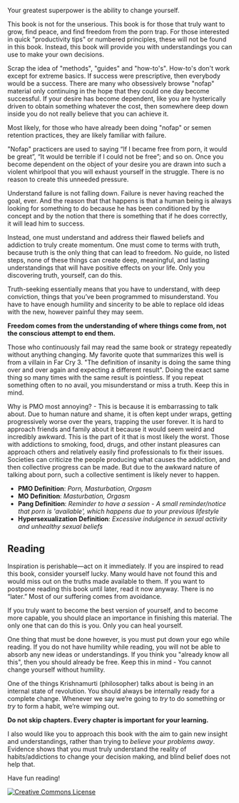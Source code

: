 Your greatest superpower is the ability to change yourself.

This book is not for the unserious. This book is for those that truly want to grow, find peace, and find freedom from the porn trap. For those interested in quick "productivity tips" or numbered principles, these will not be found in this book. Instead, this book will provide you with understandings you can use to make your own decisions.

Scrap the idea of "methods", "guides" and "how-to's". How-to's don't work except for extreme basics. If success were prescriptive, then everybody would be a success. There are many who obsessively browse "nofap" material only continuing in the hope that they could one day become successful. If your desire has become dependent, like you are hysterically driven to obtain something whatever the cost, then somewhere deep down inside you do not really believe that you can achieve it.

Most likely, for those who have already been doing "nofap" or semen retention practices, they are likely familiar with failure.

"Nofap" practicers are used to saying “If I became free from porn, it would be great”, “It would be terrible if I could not be free”; and so on. Once you become dependent on the object of your desire you are drawn into such a violent whirlpool that you will exhaust yourself in the struggle. There is no reason to create this unneeded pressure.

Understand failure is not falling down. Failure is never having reached the goal, ever. And the reason that that happens is that a human being is always looking for something to do because he has been conditioned by the concept and by the notion that there is something that if he does correctly, it will lead him to success.

Instead, one must understand and address their flawed beliefs and addiction to truly create momentum. One must come to terms with truth, because truth is the only thing that can lead to freedom. No guide, no listed steps, none of these things can create deep, meaningful, and lasting understandings that will have positive effects on your life. Only you discovering truth, yourself, can do this.

Truth-seeking essentially means that you have to understand, with deep conviction, things that you’ve been programmed to misunderstand. You have to have enough humility and sincerity to be able to replace old ideas with the new, however painful they may seem.

**Freedom comes from the understanding of where things come from, not the conscious attempt to end them.**

Those who continuously fail may read the same book or strategy repeatedly without anything changing. My favorite quote that summarizes this well is from a villain in Far Cry 3. "The definition of insanity is doing the same thing over and over again and expecting a different result". Doing the exact same thing so many times with the same result is pointless. If you repeat something often to no avail, you misunderstand or miss a truth. Keep this in mind.

Why is PMO most annoying? - This is because it is embarrassing to talk about. Due to human nature and shame, it is often kept under wraps, getting progressively worse over the years, trapping the user forever. It is hard to approach friends and family about it because it would seem weird and incredibly awkward. This is the part of it that is most likely the worst. Those with addictions to smoking, food, drugs, and other instant pleasures can approach others and relatively easily find professionals to fix their issues. Societies can criticize the people producing what causes the addiction, and then collective progress can be made. But due to the awkward nature of talking about porn, such a collective sentiment is likely never to happen.

- **PMO Definition**: *Porn, Masturbation, Orgasm*
- **MO Definition**: *Masturbation, Orgasm*
- **Pang Definition**: *Reminder to have a session - A small reminder/notice that porn is 'available', which happens due to your previous lifestyle*
- **Hypersexualization Definition**: *Excessive indulgence in sexual activity and unhealthy sexual beliefs*

## Reading

Inspiration is perishable—act on it immediately. If you are inspired to read this book, consider yourself lucky. Many would have not found this and would miss out on the truths made available to them. If you want to postpone reading this book until later, read it now anyway. There is no “later.” Most of our suffering comes from avoidance.

If you truly want to become the best version of yourself, and to become more capable, you should place an importance in finishing this material. The only one that can do this is you. Only you can heal yourself.

One thing that must be done however, is you must put down your ego while reading. If you do not have humility while reading, you will not be able to absorb any new ideas or understandings. If you think you "already know all this", then you should already be free. Keep this in mind - You cannot change yourself without humility.

One of the things Krishnamurti (philosopher) talks about is being in an internal state of revolution. You should always be internally ready for a complete change. Whenever we say we’re going to *try* to do something or *try* to form a habit, we’re wimping out.

**Do not skip chapters. Every chapter is important for your learning.**

I also would like you to approach this book with the aim to gain new insight and understandings, rather than trying to *believe your problems away*. Evidence shows that you must truly understand the reality of habits/addictions to change your decision making, and blind belief does not help that.

Have fun reading!

<a rel="license" href="http://creativecommons.org/licenses/by-sa/4.0/" target="_blank"><img alt="Creative Commons License" style="border-width:0" src="https://i.creativecommons.org/l/by-sa/4.0/88x31.png" /></a>
